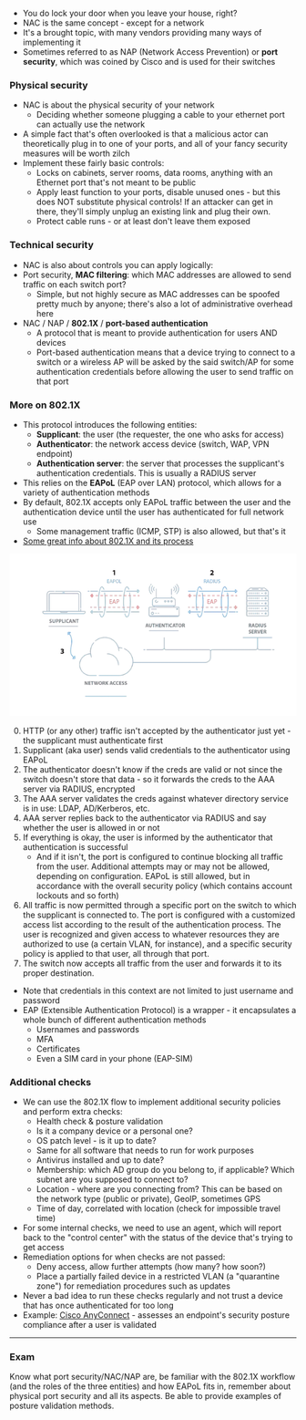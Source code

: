 - You do lock your door when you leave your house, right?
- NAC is the same concept - except for a network
- It's a brought topic, with many vendors providing many ways of implementing it
- Sometimes referred to as NAP (Network Access Prevention) or **port security**, which was coined by Cisco and is used for their switches

### Physical security

- NAC is about the physical security of your network
	- Deciding whether someone plugging a cable to your ethernet port can actually use the network
- A simple fact that's often overlooked is that a malicious actor can theoretically plug in to one of your ports, and all of your fancy security measures will be worth zilch 
- Implement these fairly basic controls:
	- Locks on cabinets, server rooms, data rooms, anything with an Ethernet port that's not meant to be public
	- Apply least function to your ports, disable unused ones - but this does NOT substitute physical controls! If an attacker can get in there, they'll simply unplug an existing link and plug their own.
	- Protect cable runs - or at least don't leave them exposed

### Technical security

- NAC is also about controls you can apply logically:
- Port security, **MAC filtering**: which MAC addresses are allowed to send traffic on each switch port?
	- Simple, but not highly secure as MAC addresses can be spoofed pretty much by anyone; there's also a lot of administrative overhead here
- NAC / NAP / **802.1X** / **port-based authentication**
	- A protocol that is meant to provide authentication for users AND devices
	- Port-based authentication means that a device trying to connect to a switch or a wireless AP will be asked by the said switch/AP for some authentication credentials before allowing the user to send traffic on that port

### More on 802.1X

- This protocol introduces the following entities:
	- **Supplicant**: the user (the requester, the one who asks for access)
	- **Authenticator**: the network access device (switch, WAP, VPN endpoint)
	- **Authentication server**: the server that processes the supplicant's authentication credentials. This is usually a RADIUS server
- This relies on the **EAPoL** (EAP over LAN) protocol, which allows for a variety of authentication methods
- By default, 802.1X accepts only EAPoL traffic between the user and the authentication device until the user has authenticated for full network use
	- Some management traffic (ICMP, STP) is also allowed, but that's it
- [Some great info about 802.1X and its process](https://www.securew2.com/blog/complete-guide-to-ios-802-1x)

![802.1x-authentication-1.png](img/802.1x-authentication-1.png)

0. HTTP (or any other) traffic isn't accepted by the authenticator just yet - the supplicant must authenticate first
1. Supplicant (aka user) sends valid credentials to the authenticator using EAPoL
2. The authenticator doesn't know if the creds are valid or not since the switch doesn't store that data - so it forwards the creds to the AAA server via RADIUS, encrypted
3. The AAA server validates the creds against whatever directory service is in use: LDAP, AD/Kerberos, etc.
4. AAA server replies back to the authenticator via RADIUS and say whether the user is allowed in or not
5. If everything is okay, the user is informed by the authenticator that authentication is successful
	- And if it isn't, the port is configured to continue blocking all traffic from the user. Additional attempts may or may not be allowed, depending on configuration. EAPoL is still allowed, but in accordance with the overall security policy (which contains account lockouts and so forth)
6. All traffic is now permitted through a specific port on the switch to which the supplicant is connected to. The port is configured with a customized access list according to the result of the authentication process. The user is recognized and given access to whatever resources they are authorized to use (a certain VLAN, for instance), and a specific security policy is applied to that user, all through that port.
7. The switch now accepts all traffic from the user and forwards it to its proper destination.

- Note that credentials in this context are not limited to just username and password
- EAP (Extensible Authentication Protocol) is a wrapper - it encapsulates a whole bunch of different authentication methods
	- Usernames and passwords
	- MFA
	- Certificates
	- Even a SIM card in your phone (EAP-SIM)

### Additional checks

- We can use the 802.1X flow to implement additional security policies and perform extra checks:
	- Health check & posture validation
	- Is it a company device or a personal one?
	- OS patch level - is it up to date?
	- Same for all software that needs to run for work purposes
	- Antivirus installed and up to date?
	- Membership: which AD group do you belong to, if applicable? Which subnet are you supposed to connect to?
	- Location - where are you connecting from? This can be based on the network type (public or private), GeoIP, sometimes GPS
	- Time of day, correlated with location (check for impossible travel time)
- For some internal checks, we need to use an agent, which will report back to the "control center" with the status of the device that's trying to get access
- Remediation options for when checks are not passed:
	- Deny access, allow further attempts (how many? how soon?)
	- Place a partially failed device in a restricted VLAN (a "quarantine zone") for remediation procedures such as updates
- Never a bad idea to run these checks regularly and not trust a device that has once authenticated for too long
- Example: [Cisco AnyConnect](https://www.cisco.com/c/en/us/td/docs/security/vpn_client/anyconnect/anyconnect40/administration/guide/b_AnyConnect_Administrator_Guide_4-0/configure-posture.html) - assesses an endpoint's security posture compliance after a user is validated

--- 

### Exam

Know what port security/NAC/NAP are, be familiar with the 802.1X workflow (and the roles of the three entities) and how EAPoL fits in, remember about physical port security and all its aspects. Be able to provide examples of posture validation methods.